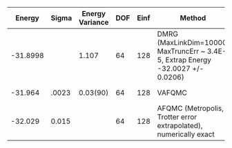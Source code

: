 | Energy   | Sigma | Energy Variance | DOF | Einf | Method                                                       | Reference |
|----------|-------|-----------------|-----|------|--------------------------------------------------------------|-----------|
| -31.8998 |       | 1.107           | 64  | 128  | DMRG (MaxLinkDim=10000, MaxTruncErr ~ 3.4E-5, Extrap Energy -32.0027 +/- 0.0206) | [code](https://github.com/varbench/methods/blob/main/programs/dmrg_itensors_hubbard/square_64_PO_32_8.jl) |
| -31.964  | .0023 | 0.03(90)        | 64  | 128  | VAFQMC                                                       | TODO: This is from Sorella and this is not public git-scm.sissa.it:TurboLattice/HST_AAD/example/8x8/U8/muf4/open/b4n |
| -32.029  | 0.015 |                 | 64  | 128  | AFQMC (Metropolis, Trotter error extrapolated), numerically exact | [paper](https://journals.aps.org/pra/abstract/10.1103/PhysRevA.92.033603) [code](https://github.com/varbench/methods/blob/main/scripts/Hubbard/square_64_PO_32_8/AFQMC/)  |
